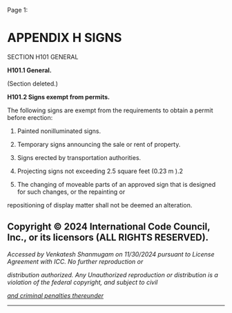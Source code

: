 Page 1:

# APPENDIX H SIGNS

 SECTION H101
 GENERAL

**H101.1 General.**

(Section deleted.)

**H101.2 Signs exempt from permits.**

The following signs are exempt from the requirements to obtain a permit before erection:

1. Painted nonilluminated signs.

2. Temporary signs announcing the sale or rent of property.

3. Signs erected by transportation authorities.


4. Projecting signs not exceeding 2.5 square feet (0.23 m ).2

5. The changing of moveable parts of an approved sign that is designed for such changes, or the repainting or

repositioning of display matter shall not be deemed an alteration.


## Copyright © 2024 International Code Council, Inc., or its licensors (ALL RIGHTS RESERVED).

_Accessed by Venkatesh Shanmugam on 11/30/2024 pursuant to License Agreement with ICC. No further reproduction or_

_distribution authorized. Any Unauthorized reproduction or distribution is a violation of the federal copyright, and subject to civil_

_[and criminal penalties thereunder](http://codes.iccsafe.org/content/VACC2021P1/appendix-h-signs#VACC2021P1_AppxH_SecH101)_


-----



